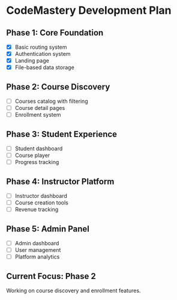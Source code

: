 # CodeMastery Development Plan

## Phase 1: Core Foundation 
- [x] Basic routing system
- [x] Authentication system
- [x] Landing page
- [x] File-based data storage

## Phase 2: Course Discovery 
- [ ] Courses catalog with filtering
- [ ] Course detail pages
- [ ] Enrollment system

## Phase 3: Student Experience 
- [ ] Student dashboard
- [ ] Course player
- [ ] Progress tracking

## Phase 4: Instructor Platform 
- [ ] Instructor dashboard
- [ ] Course creation tools
- [ ] Revenue tracking

## Phase 5: Admin Panel 
- [ ] Admin dashboard
- [ ] User management
- [ ] Platform analytics

## Current Focus: Phase 2
Working on course discovery and enrollment features.